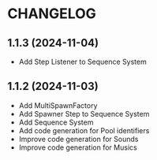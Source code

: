 # CHANGELOG

## 1.1.3 (2024-11-04)
- Add Step Listener to Sequence System

## 1.1.2 (2024-11-03)
- Add MultiSpawnFactory
- Add Spawner Step to Sequence System
- Add Sequence System
- Add code generation for Pool identifiers
- Improve code generation for Sounds
- Improve code generation for Musics